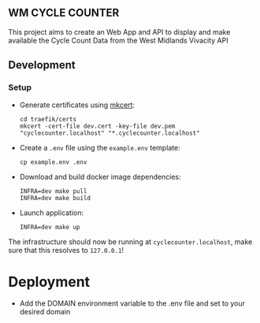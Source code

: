 ## WM CYCLE COUNTER

This project aims to create an Web App and API to display and make available the Cycle Count Data from the West Midlands Vivacity API

## Development

### Setup

- Generate certificates using [mkcert](https://github.com/FiloSottile/mkcert):

      cd traefik/certs
      mkcert -cert-file dev.cert -key-file dev.pem "cyclecounter.localhost" "*.cyclecounter.localhost"
      
- Create a `.env` file using the `example.env` template:

      cp example.env .env

- Download and build docker image dependencies:

      INFRA=dev make pull
      INFRA=dev make build

- Launch application:

      INFRA=dev make up
      
The infrastructure should now be running at `cyclecounter.localhost`, make sure that
this resolves to `127.0.0.1`!

# Deployment

- Add the DOMAIN environment variable to the .env file and set to your desired domain